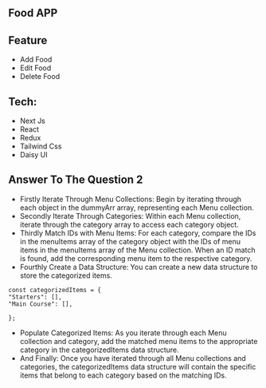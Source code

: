

## Food APP 
## Feature
 - Add Food
 - Edit Food
 - Delete Food
## Tech:
 - Next Js
 - React
 - Redux
 - Tailwind Css
 - Daisy UI

## Answer To The Question 2

- Firstly Iterate Through Menu Collections:
  Begin by iterating through each object in the dummyArr array, representing each Menu collection.
- Secondly Iterate Through Categories:
  Within each Menu collection, iterate through the category array to access each category object.
- Thirdly Match IDs with Menu Items:
  For each category, compare the IDs in the menuItems array of the category object with the IDs of menu items in the menuItems array of the Menu collection. When an ID match is found, add the corresponding menu item to the respective category.
- Fourthly Create a Data Structure:
  You can create a new data structure to store the categorized items.

```
const categorizedItems = {
"Starters": [],
"Main Course": [],

};
```

- Populate Categorized Items:
  As you iterate through each Menu collection and category, add the matched menu items to the appropriate category in the categorizedItems data structure.
- And Finally:
  Once you have iterated through all Menu collections and categories, the categorizedItems data structure will contain the specific items that belong to each category based on the matching IDs.
